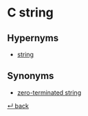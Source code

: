 # C string

## Hypernyms

  - [string](string.md)

## Synonyms

  - [zero-terminated string](zero-terminated_string.md)

[↵ back](README.md)
